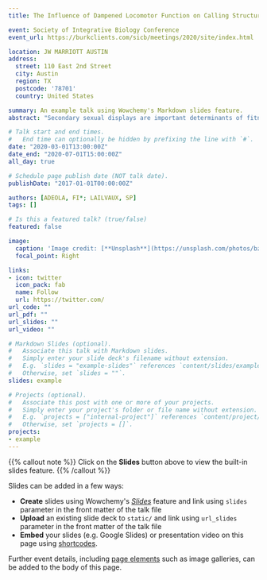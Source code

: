 ```yaml
---
title: The Influence of Dampened Locomotor Function on Calling Structure in the House Cricket Acheta domesticus

event: Society of Integrative Biology Conference
event_url: https://burkclients.com/sicb/meetings/2020/site/index.html

location: JW MARRIOTT AUSTIN
address:
  street: 110 East 2nd Street
  city: Austin
  region: TX
  postcode: '78701'
  country: United States

summary: An example talk using Wowchemy's Markdown slides feature.
abstract: "Secondary sexual displays are important determinants of fitness in animals. Although variation in such displays are of keen interest to evolutionary biologists, the factors driving such variation are often poorly understood. Intrinsic factors such as individual condition, motivational state, or locomotor capacities in the case of dynamic displays could potentially affect aspects of male displays, which in turn can affect the probability of obtaining successful mating outcomes. We manipulated aggression and locomotor capacities in male house crickets, A. domesticus by synthetically blocking the octopamine receptors that influence aggression and skeletal muscle function. We then measured male courtship calls and analyzed the call structure to quantify the differences in the opportunity in selection based on the changes in dominant frequency, pulse duration intervals between chirp and trill in treated vs untreated males. By manipulating the ability of males to produce calls, which are driven by muscular contractions, we were able to reveal the influence of dampened locomotor function on male auditory displays."

# Talk start and end times.
#   End time can optionally be hidden by prefixing the line with `#`.
date: "2020-03-01T13:00:00Z"
date_end: "2020-07-01T15:00:00Z"
all_day: true

# Schedule page publish date (NOT talk date).
publishDate: "2017-01-01T00:00:00Z"

authors: [ADEOLA, FI*; LAILVAUX, SP]
tags: []

# Is this a featured talk? (true/false)
featured: false

image:
  caption: 'Image credit: [**Unsplash**](https://unsplash.com/photos/bzdhc5b3Bxs)'
  focal_point: Right

links:
- icon: twitter
  icon_pack: fab
  name: Follow
  url: https://twitter.com/
url_code: ""
url_pdf: ""
url_slides: ""
url_video: ""

# Markdown Slides (optional).
#   Associate this talk with Markdown slides.
#   Simply enter your slide deck's filename without extension.
#   E.g. `slides = "example-slides"` references `content/slides/example-slides.md`.
#   Otherwise, set `slides = ""`.
slides: example

# Projects (optional).
#   Associate this post with one or more of your projects.
#   Simply enter your project's folder or file name without extension.
#   E.g. `projects = ["internal-project"]` references `content/project/deep-learning/index.md`.
#   Otherwise, set `projects = []`.
projects:
- example
---
```


{{% callout note %}}
Click on the **Slides** button above to view the built-in slides feature.
{{% /callout %}}

Slides can be added in a few ways:

- **Create** slides using Wowchemy's [*Slides*](https://wowchemy.com/docs/managing-content/#create-slides) feature and link using `slides` parameter in the front matter of the talk file
- **Upload** an existing slide deck to `static/` and link using `url_slides` parameter in the front matter of the talk file
- **Embed** your slides (e.g. Google Slides) or presentation video on this page using [shortcodes](https://wowchemy.com/docs/writing-markdown-latex/).

Further event details, including [page elements](https://wowchemy.com/docs/writing-markdown-latex/) such as image galleries, can be added to the body of this page.
